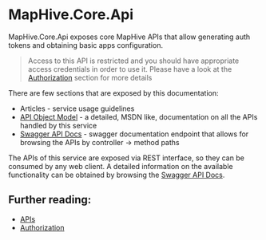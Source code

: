 # MapHive.Core.Api


MapHive.Core.Api exposes core MapHive APIs that allow generating auth tokens and obtaining basic apps configuration.

> Access to this API is restricted and you should have appropriate access credentials in order to use it. Please have a look at the [Authorization](authorization.html) section for more details

There are few sections that are exposed by this documentation:
* Articles - service usage guidelines
* [API Object Model](../api/index.html) - a detailed, MSDN like, documentation on all the APIs handled by this service
* [Swagger API Docs](../../swagger) - swagger documentation endpoint that allows for browsing the APIs by controller -> method paths

The APIs of this service are exposed via REST interface, so they can be consumed by any web client. A detailed information on the available functionality can be obtained by browsing the [Swagger API Docs](../../swagger).


Further reading:
----------------
* [APIs](apis.html)
* [Authorization](authorization.html)